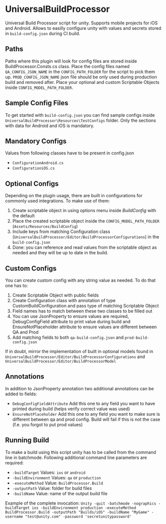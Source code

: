 # UniversalBuildProcessor
Universal Build Processor script for unity.
Supports mobile projects for iOS and Android.
Allows to easilly configure unity with values and secrets stored in `build-config.json` during CI build.

## Paths
Paths where this plugin will look for config files are stored inside BuildProcessor.Consts.cs class.
Place the config files named `QA_CONFIG_JSON_NAME` in the `CONFIG_PATH_FOLDER` for the script to pick them up.
`PROD_CONFIG_JSON_NAME` json file should be only used during production build and removed after.
Place your optional and custom Scriptable Objects inside `CONFIG_MODEL_PATH_FOLDER`.

## Sample Config Files
To get started with `build-config.json` you can find sample configs inside `UniversalBuildProcessor\Resources\TestConfigs` folder.
Only the sections with data for Android and iOS is mandatory.

## Mandatory Configs
Values from following classes have to be present in config.json
- `ConfigurationAndroid.cs`
- `ConfigurationiOS.cs`

## Optional Configs
Depending on the plugin usage, there are built in configurations for commonly used integrations.
To make use of them:
1. Create scriptable object in using options menu inside *BuildConfig* with the default
2. Place the created scriptable object inside the `CONFIG_MODEL_PATH_FOLDER` (`Assets/Resources/BuildConfig`)
3. Include keys from matching Configuration class (`UniversalBuildProcessor/Editor/BuildProcessorConfigurations`) in the `build-config.json`
4. Done: you can reference and read values from the scriptable object as needed and they will be up to date in the build.

## Custom Configs
You can create custom config with any string value as needed.
To do that one has to:
1. Create Scriptable Object with public fields
2. Create Configuration class with annotation of type CustomBuildConfiguration and pass type of matching Scriptable Object
3. Field names has to match between these two classes to be filled out
4. You can use JsonProperty to ensure values are required, DebugConfigField attribute to print value during build and EnsureNotPlaceholder attribute to ensure values are different between QA and Prod
5. Add matching fields to both `qa-build-config.json` and `prod-build-config.json`

If in doubt, mirror the implementation of built in optional models found in `UniversalBuildProcessor/Editor/BuildProcessorConfigurations` and `UniversalBuildProcessor/Editor/BuildProcessorModel`

## Annotations
In addition to JsonProperty annotation two additional annotations can be added to fields:
- `DebugConfigFieldAttribute` Add this one to any field you want to have printed during build (helps verify correct value was used)
- `EnsureNotPlaceholder` Add this one to any field you want to make sure is different between qa and prod config. Build will fail if this is not the case (f.e. you forgot to put prod values)

## Running Build
To make a build using this script unity has to be called from the command line in batchmode.
Following additional command line parameters are required:
- `-buildTarget` Values: `ios` or `android`
- `-buildEnvironment` Values: `qa` or `production`
- `-executeMethod` Value: `BuildProcessor.Build`
- `-outputPath` Value: folder for build files
- `-buildName` Value: name of the output build file

Example of the complete invocation:
`Unity -quit -batchmode -nographics -buildTarget ios -buildEnvironment production -executeMethod BuildProcessor.Build -outputPath "Builds/iOS" -buildName "MyGame" -username "test@unity.com" -password 'secretunitypassword'`
